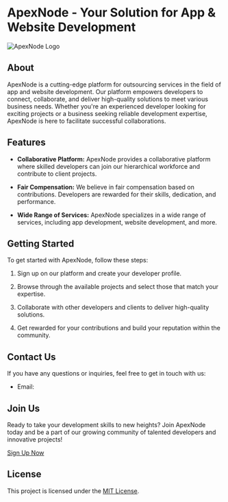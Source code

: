 # ApexNode - Your Solution for App & Website Development

![ApexNode Logo](logo.png)

## About

ApexNode is a cutting-edge platform for outsourcing services in the field of app and website development. Our platform empowers developers to connect, collaborate, and deliver high-quality solutions to meet various business needs. Whether you're an experienced developer looking for exciting projects or a business seeking reliable development expertise, ApexNode is here to facilitate successful collaborations.

## Features

- **Collaborative Platform:** ApexNode provides a collaborative platform where skilled developers can join our hierarchical workforce and contribute to client projects.
  
- **Fair Compensation:** We believe in fair compensation based on contributions. Developers are rewarded for their skills, dedication, and performance.

- **Wide Range of Services:** ApexNode specializes in a wide range of services, including app development, website development, and more.

## Getting Started

To get started with ApexNode, follow these steps:

1. Sign up on our platform and create your developer profile.

2. Browse through the available projects and select those that match your expertise.

3. Collaborate with other developers and clients to deliver high-quality solutions.

4. Get rewarded for your contributions and build your reputation within the community.

## Contact Us

If you have any questions or inquiries, feel free to get in touch with us:

- Email: 

## Join Us

Ready to take your development skills to new heights? Join ApexNode today and be a part of our growing community of talented developers and innovative projects!

[Sign Up Now](https://bb0lt.github.io/ApexNode/signup)

## License

This project is licensed under the [MIT License](link-to-license-file).
